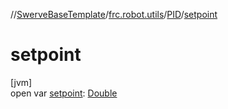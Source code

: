 //[SwerveBaseTemplate](../../../index.md)/[frc.robot.utils](../index.md)/[PID](index.md)/[setpoint](setpoint.md)

# setpoint

[jvm]\
open var [setpoint](setpoint.md): [Double](https://kotlinlang.org/api/latest/jvm/stdlib/kotlin/-double/index.html)
